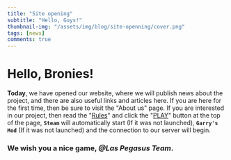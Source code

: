 ```yaml
---
title: "Site opening"
subtitle: "Hello, Guys!"
thumbnail-img: "/assets/img/blog/site-openning/cover.png"
tags: [news]
comments: true
---
```


# Hello, Bronies!

**Today**, we have opened our website, where we will publish news about the project, and there are also useful links and articles here. If you are here for the first time, then be sure to visit the "About us" page. If you are interested in our project, then read the "[Rules](/rules/)" and click the "[PLAY](steam://connect/95.84.136.207:27015)" button at the top of the page, **`Steam`** will automatically start (If it was not launched), **`Garry's Mod`** (If it was not launched) and the connection to our server will begin.

### We wish you a nice game, _@Las Pegasus Team_.
